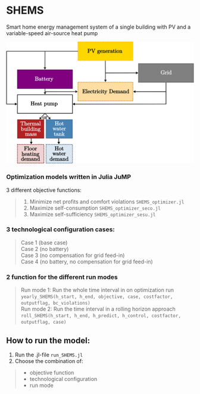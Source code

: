 # SHEMS
Smart home energy management system of a single building with PV and a variable-speed air-source heat pump

<p align="center">
  <img src="pics\SHEMS_graph.png" width="600"/>
</p>

### Optimization models written in Julia JuMP
3 different objective functions:
>1) Minimize net profits and comfort violations
>  ``SHEMS_optimizer.jl``
>2) Maximize self-consumption
> 	``SHEMS_optimizer_seco.jl``
>3) Maximize self-sufficiency
> 	``SHEMS_optimizer_sesu.jl``
  
  
### 3 technological configuration cases:
>Case 1 (base case)   
>Case 2 (no battery)   
>Case 3 (no compensation for grid feed-in)   
>Case 4 (no battery, no compensation for grid feed-in)   

### 2 function for the different run modes
>Run mode 1: Run the whole time interval in on optimization run     
>``yearly_SHEMS(h_start, h_end, objective, case, costfactor, outputflag, bc_violations)``   
>Run mode 2: Run the time interval in a rolling horizon approach     
>``roll_SHEMS(h_start, h_end, h_predict, h_control, costfactor, outputflag, case)``   

## How to run the model:
1) Run the .jl-file ``run_SHEMS.jl``  
2) Choose the combination of:     
  >- objective function  
  >- technological configuration  
  >- run mode  

